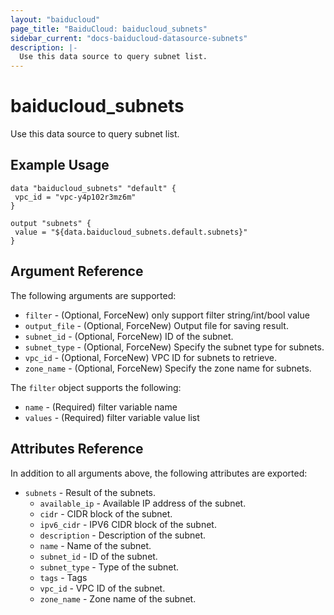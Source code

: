 ```yaml
---
layout: "baiducloud"
page_title: "BaiduCloud: baiducloud_subnets"
sidebar_current: "docs-baiducloud-datasource-subnets"
description: |-
  Use this data source to query subnet list.
---
```


# baiducloud_subnets

Use this data source to query subnet list.

## Example Usage

```hcl
data "baiducloud_subnets" "default" {
 vpc_id = "vpc-y4p102r3mz6m"
}

output "subnets" {
 value = "${data.baiducloud_subnets.default.subnets}"
}
```

## Argument Reference

The following arguments are supported:

* `filter` - (Optional, ForceNew) only support filter string/int/bool value
* `output_file` - (Optional, ForceNew) Output file for saving result.
* `subnet_id` - (Optional, ForceNew) ID of the subnet.
* `subnet_type` - (Optional, ForceNew) Specify the subnet type for subnets.
* `vpc_id` - (Optional, ForceNew) VPC ID for subnets to retrieve.
* `zone_name` - (Optional, ForceNew) Specify the zone name for subnets.

The `filter` object supports the following:

* `name` - (Required) filter variable name
* `values` - (Required) filter variable value list

## Attributes Reference

In addition to all arguments above, the following attributes are exported:

* `subnets` - Result of the subnets.
  * `available_ip` - Available IP address of the subnet.
  * `cidr` - CIDR block of the subnet.
  * `ipv6_cidr` - IPV6 CIDR block of the subnet.
  * `description` - Description of the subnet.
  * `name` - Name of the subnet.
  * `subnet_id` - ID of the subnet.
  * `subnet_type` - Type of the subnet.
  * `tags` - Tags
  * `vpc_id` - VPC ID of the subnet.
  * `zone_name` - Zone name of the subnet.


